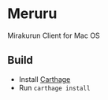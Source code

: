 Meruru
=========
Mirakurun Client for Mac OS

## Build

- Install [Carthage](https://github.com/Carthage/Carthage)
- Run `carthage install`

